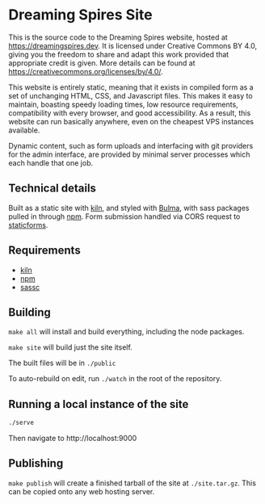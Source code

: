 # Dreaming Spires Site

This is the source code to the Dreaming Spires website, hosted at https://dreamingspires.dev.  It is licensed under Creative Commons BY 4.0, giving you the freedom to share and adapt this work provided that appropriate credit is given.
More details can be found at https://creativecommons.org/licenses/by/4.0/.

This website is entirely static, meaning that it exists in compiled form as a set of unchanging HTML, CSS, and Javascript files.
This makes it easy to maintain, boasting speedy loading times, low resource requirements, compatibility with every browser, and good accessibility.
As a result, this website can run basically anywhere, even on the cheapest VPS instances available.

Dynamic content, such as form uploads and interfacing with git providers for the admin interface, are provided by minimal server processes which each handle that one job.

## Technical details

Built as a static site with [kiln](https://sr.ht/~adnano/kiln/), and styled with [Bulma](https://bulma.io/), with sass packages pulled in through [npm](https://www.npmjs.com/).
Form submission handled via CORS request to [staticforms](https://github.com/dreamingspires/staticforms).

## Requirements

* [kiln](https://sr.ht/~adnano/kiln/)
* [npm](https://www.npmjs.com/)
* [sassc](https://github.com/sass/sassc)

## Building

`make all` will install and build everything, including the node packages.

`make site` will build just the site itself.

The built files will be in `./public`

To auto-rebuild on edit, run `./watch` in the root of the repository.

## Running a local instance of the site

```sh
./serve
```

Then navigate to http://localhost:9000

## Publishing

`make publish` will create a finished tarball of the site at `./site.tar.gz`.
This can be copied onto any web hosting server.
